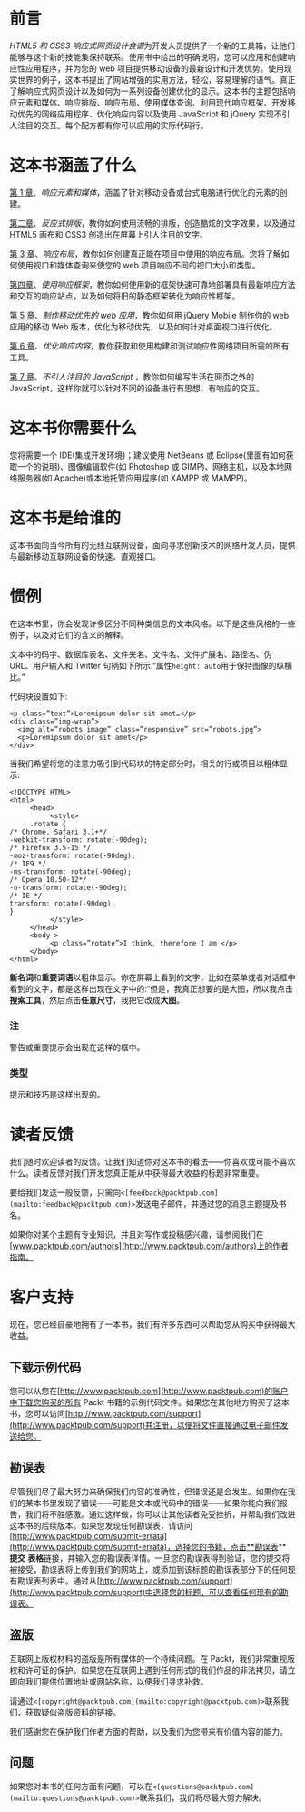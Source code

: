 # 前言

*HTML5 和 CSS3 响应式网页设计食谱*为开发人员提供了一个新的工具箱，让他们能够与这个新的技能集保持联系。使用书中给出的明确说明，您可以应用和创建响应性应用程序，并为您的 web 项目提供移动设备的最新设计和开发优势。使用现实世界的例子，这本书提出了网站增强的实用方法，轻松，容易理解的语气。真正了解响应式网页设计以及如何为一系列设备创建优化的显示。这本书的主题包括响应元素和媒体、响应排版、响应布局、使用媒体查询、利用现代响应框架、开发移动优先的网络应用程序、优化响应内容以及使用 JavaScript 和 jQuery 实现不引人注目的交互。每个配方都有你可以应用的实际代码行。

# 这本书涵盖了什么

[第 1 章](01.html "Chapter 1. Responsive Elements and Media")、*响应元素和媒体*，涵盖了针对移动设备或台式电脑进行优化的元素的创建。

[第二章](02.html "Chapter 2. Responsive Typography")、*反应式排版*，教你如何使用流畅的排版，创造酷炫的文字效果，以及通过 HTML5 画布和 CSS3 创造出在屏幕上引人注目的文字。

[第 3 章](03.html "Chapter 3. Responsive Layout")、*响应布局*，教你如何创建真正能在项目中使用的响应布局。您将了解如何使用视口和媒体查询来使您的 web 项目响应不同的视口大小和类型。

[第四章](04.html "Chapter 4. Using Responsive Frameworks")、*使用响应框架*，教你如何使用新的框架快速可靠地部署具有最新响应方法和交互的响应站点，以及如何将旧的静态框架转化为响应性框架。

[第 5 章](05.html "Chapter 5. Making Mobile-first Web Applications")、*制作移动优先的 web 应用*，教你如何用 jQuery Mobile 制作你的 web 应用的移动 Web 版本，优化为移动优先，以及如何针对桌面视口进行优化。

[第 6 章](06.html "Chapter 6. Optimizing Responsive Content")、*优化响应内容*，教你获取和使用构建和测试响应性网络项目所需的所有工具。

[第 7 章](07.html "Chapter 7. Unobtrusive JavaScript")、*不引人注目的 JavaScript* ，教你如何编写生活在网页之外的 JavaScript，这样你就可以针对不同的设备进行有思想、有响应的交互。

# 这本书你需要什么

您将需要一个 IDE(集成开发环境)；建议使用 NetBeans 或 Eclipse(里面有如何获取一个的说明)、图像编辑软件(如 Photoshop 或 GIMP)、网络主机，以及本地网络服务器(如 Apache)或本地托管应用程序(如 XAMPP 或 MAMPP)。

# 这本书是给谁的

这本书面向当今所有的无线互联网设备，面向寻求创新技术的网络开发人员，提供与最新移动互联网设备的快速、直观接口。

# 惯例

在这本书里，你会发现许多区分不同种类信息的文本风格。以下是这些风格的一些例子，以及对它们的含义的解释。

文本中的码字、数据库表名、文件夹名、文件名、文件扩展名、路径名、伪 URL、用户输入和 Twitter 句柄如下所示:“属性`height: auto`用于保持图像的纵横比。”

代码块设置如下:

```
<p class=”text”>Loremipsum dolor sit amet…</p>
<div class=”img-wrap”>
  <img alt=”robots image” class=”responsive” src=”robots.jpg”>
  <p>Loremipsum dolor sit amet</p>
</div>
```

当我们希望将您的注意力吸引到代码块的特定部分时，相关的行或项目以粗体显示:

```
<!DOCTYPE HTML>
<html>
     <head>
          <style>
     .rotate {
/* Chrome, Safari 3.1+*/
-webkit-transform: rotate(-90deg);
/* Firefox 3.5-15 */
-moz-transform: rotate(-90deg);
/* IE9 */
-ms-transform: rotate(-90deg);
/* Opera 10.50-12*/
-o-transform: rotate(-90deg);
/* IE */
transform: rotate(-90deg);
}
          </style>
     </head>
     <body >
          <p class=”rotate”>I think, therefore I am </p>
     </body>
</html>
```

**新名词**和**重要词语**以粗体显示。你在屏幕上看到的文字，比如在菜单或者对话框中看到的文字，都是这样出现在文字中的:“但是，我真正想要的是大图，所以我点击**搜索工具**，然后点击**任意尺寸**，我把它改成**大图**。

### 注

警告或重要提示会出现在这样的框中。

### 类型

提示和技巧是这样出现的。

# 读者反馈

我们随时欢迎读者的反馈。让我们知道你对这本书的看法——你喜欢或可能不喜欢什么。读者反馈对我们开发您真正能从中获得最大收益的标题非常重要。

要给我们发送一般反馈，只需向`<[feedback@packtpub.com](mailto:feedback@packtpub.com)>`发送电子邮件，并通过您的消息主题提及书名。

如果你对某个主题有专业知识，并且对写作或投稿感兴趣，请参阅我们在[www.packtpub.com/authors](http://www.packtpub.com/authors)上的作者指南。

# 客户支持

现在，您已经自豪地拥有了一本书，我们有许多东西可以帮助您从购买中获得最大收益。

## 下载示例代码

您可以从您在[http://www.packtpub.com](http://www.packtpub.com)的账户中下载您购买的所有 Packt 书籍的示例代码文件。如果您在其他地方购买了这本书，您可以访问[http://www.packtpub.com/support](http://www.packtpub.com/support)并注册，以便将文件直接通过电子邮件发送给您。

## 勘误表

尽管我们尽了最大努力来确保我们内容的准确性，但错误还是会发生。如果你在我们的某本书里发现了错误——可能是文本或代码中的错误——如果你能向我们报告，我们将不胜感激。通过这样做，你可以让其他读者免受挫折，并帮助我们改进这本书的后续版本。如果您发现任何勘误表，请访问[http://www.packtpub.com/submit-errata](http://www.packtpub.com/submit-errata)，选择您的书籍，点击**勘误表** **提交** **表格**链接，并输入您的勘误表详情。一旦您的勘误表得到验证，您的提交将被接受，勘误表将上传到我们的网站上，或添加到该标题的勘误表部分下的任何现有勘误表列表中。通过从[http://www.packtpub.com/support](http://www.packtpub.com/support)中选择您的标题，可以查看任何现有的勘误表。

## 盗版

互联网上版权材料的盗版是所有媒体的一个持续问题。在 Packt，我们非常重视版权和许可证的保护。如果您在互联网上遇到任何形式的我们作品的非法拷贝，请立即向我们提供位置地址或网站名称，以便我们寻求补救。

请通过`<[copyright@packtpub.com](mailto:copyright@packtpub.com)>`联系我们，获取疑似盗版资料的链接。

我们感谢您在保护我们作者方面的帮助，以及我们为您带来有价值内容的能力。

## 问题

如果您对本书的任何方面有问题，可以在`<[questions@packtpub.com](mailto:questions@packtpub.com)>`联系我们，我们将尽最大努力解决。